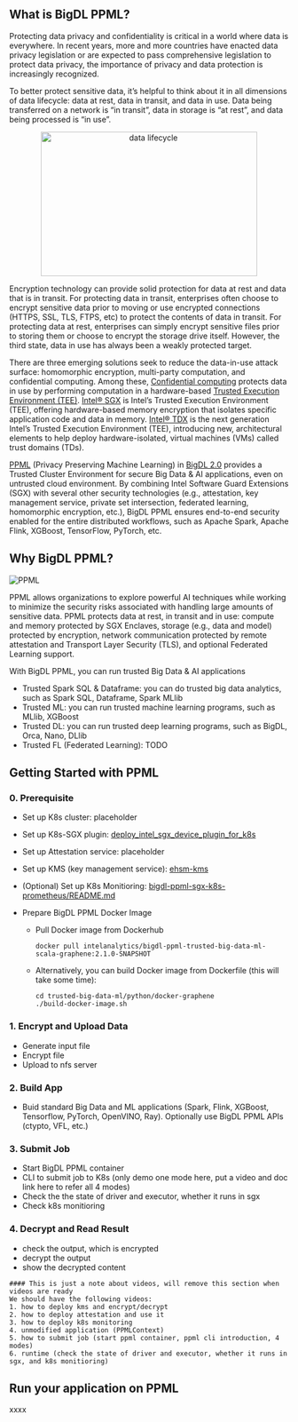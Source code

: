 ## What is BigDL PPML?

Protecting data privacy and confidentiality is critical in a world where data is everywhere. In recent years, more and more countries have enacted data privacy legislation or are expected to pass comprehensive legislation to protect data privacy, the importance of privacy and data protection is increasingly recognized.

To better protect sensitive data, it’s helpful to think about it in all dimensions of data lifecycle: data at rest, data in transit, and data in use. Data being transferred on a network is “in transit”, data in storage is “at rest”, and data being processed is “in use”.

<p align="center">
  <img src="https://user-images.githubusercontent.com/61072813/177720405-60297d62-d186-4633-8b5f-ff4876cc96d6.png" alt="data lifecycle" width='390px' height='260px'/>
</p>

Encryption technology can provide solid protection for data at rest and data that is in transit. For protecting data in transit, enterprises often choose to encrypt sensitive data prior to moving or use encrypted connections (HTTPS, SSL, TLS, FTPS, etc) to protect the contents of data in transit. For protecting data at rest, enterprises can simply encrypt sensitive files prior to storing them or choose to encrypt the storage drive itself. However, the third state, data in use has always been a weakly protected target. 

There are three emerging solutions seek to reduce the data-in-use attack surface: homomorphic encryption, multi-party computation, and confidential computing. Among these, [Confidential computing](https://www.intel.com/content/www/us/en/security/confidential-computing.html) protects data in use by performing computation in a hardware-based [Trusted Execution Environment (TEE)](https://en.wikipedia.org/wiki/Trusted_execution_environment). [Intel® SGX](https://www.intel.com/content/www/us/en/developer/tools/software-guard-extensions/overview.html) is Intel’s Trusted Execution Environment (TEE), offering hardware-based memory encryption that isolates specific application code and data in memory. [Intel® TDX](https://www.intel.com/content/www/us/en/developer/articles/technical/intel-trust-domain-extensions.html) is the next generation Intel’s Trusted Execution Environment (TEE), introducing new, architectural elements to help deploy hardware-isolated, virtual machines (VMs) called trust domains (TDs).

[PPML](https://bigdl.readthedocs.io/en/latest/doc/PPML/Overview/ppml.html) (Privacy Preserving Machine Learning) in [BigDL 2.0](https://github.com/intel-analytics/BigDL) provides a Trusted Cluster Environment for secure Big Data & AI applications, even on untrusted cloud environment. By combining Intel Software Guard Extensions (SGX) with several other security technologies (e.g., attestation, key management service, private set intersection, federated learning, homomorphic encryption, etc.), BigDL PPML ensures end-to-end security enabled for the entire distributed workflows, such as Apache Spark, Apache Flink, XGBoost, TensorFlow, PyTorch, etc.

## Why BigDL PPML?
![PPML](https://user-images.githubusercontent.com/61072813/177922914-f670111c-e174-40d2-b95a-aafe92485024.png)

PPML allows organizations to explore powerful AI techniques while working to minimize the security risks associated with handling large amounts of sensitive data. PPML protects data at rest, in transit and in use: compute and memory protected by SGX Enclaves, storage (e.g., data and model) protected by encryption, network communication protected by remote attestation and Transport Layer Security (TLS), and optional Federated Learning support. 

With BigDL PPML, you can run trusted Big Data & AI applications
- Trusted Spark SQL & Dataframe: you can do trusted big data analytics, such as Spark SQL, Dataframe, Spark MLlib
- Trusted ML: you can run trusted machine learning programs, such as MLlib, XGBoost
- Trusted DL: you can run trusted deep learning programs, such as BigDL, Orca, Nano, DLlib
- Trusted FL (Federated Learning): TODO

## Getting Started with PPML

### 0. Prerequisite
* Set up K8s cluster: placeholder
* Set up K8s-SGX plugin: [deploy_intel_sgx_device_plugin_for_k8s](https://bigdl.readthedocs.io/en/latest/doc/PPML/QuickStart/deploy_intel_sgx_device_plugin_for_kubernetes.html)
* Set up Attestation service: placeholder
* Set up KMS (key management service): [ehsm-kms](https://github.com/intel-analytics/BigDL/blob/main/ppml/services/pccs-ehsm/kubernetes/README.md)
* (Optional) Set up K8s Monitioring: [bigdl-ppml-sgx-k8s-prometheus/README.md](https://github.com/analytics-zoo/ppml-e2e-examples/blob/main/bigdl-ppml-sgx-k8s-prometheus/README.md)
* Prepare BigDL PPML Docker Image

    * Pull Docker image from Dockerhub
        ```
        docker pull intelanalytics/bigdl-ppml-trusted-big-data-ml-scala-graphene:2.1.0-SNAPSHOT
        ```
    * Alternatively, you can build Docker image from Dockerfile (this will take some time):
        ```
        cd trusted-big-data-ml/python/docker-graphene
        ./build-docker-image.sh
        ```
### 1. Encrypt and Upload Data
* Generate input file
* Encrypt file
* Upload to nfs server

### 2. Build App
* Buid standard Big Data and ML applications (Spark, Flink, XGBoost, Tensorflow, PyTorch, OpenVINO, Ray). Optionally use BigDL PPML APIs (ctypto, VFL, etc.)

### 3. Submit Job
* Start BigDL PPML container
* CLI to submit job to K8s (only demo one mode here, put a video and doc link here to refer all 4 modes)
* Check the the state of driver and executor, whether it runs in sgx
* Check k8s monitioring

### 4. Decrypt and Read Result
* check the output, which is encrypted
* decrypt the output
* show the decrypted content

```
#### This is just a note about videos, will remove this section when videos are ready
We should have the following videos:
1. how to deploy kms and encrypt/decrypt
2. how to deploy attestation and use it
3. how to deploy k8s monitoring
4. unmodified application (PPMLContext)
5. how to submit job (start ppml container, ppml cli introduction, 4 modes)
6. runtime (check the state of driver and executor, whether it runs in sgx, and k8s monitioring)
```

## Run your application on PPML

xxxx
